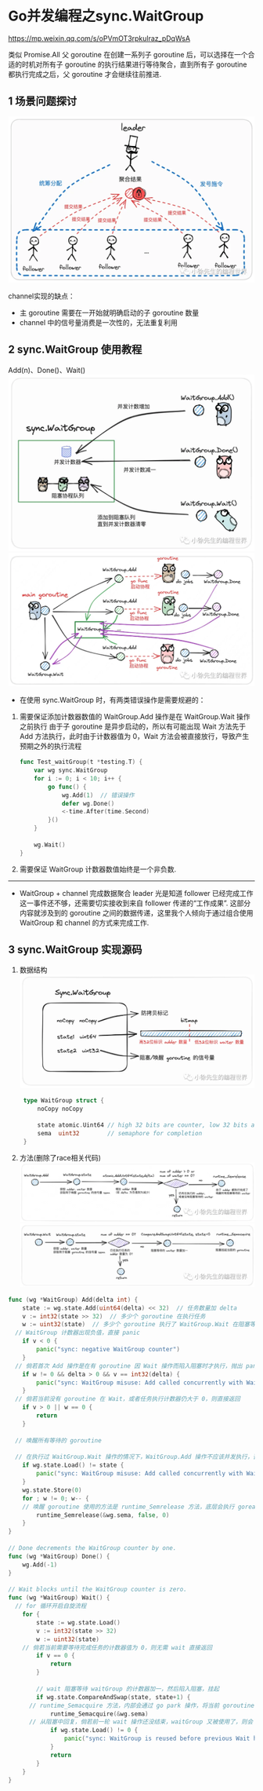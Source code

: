 # Go并发编程之sync.WaitGroup

https://mp.weixin.qq.com/s/oPVmOT3rpkulraz_pDqWsA

类似 Promise.All
父 goroutine 在创建一系列子 goroutine 后，可以选择在一个合适的时机对所有子 goroutine 的执行结果进行等待聚合，直到所有子 goroutine 都执行完成之后，父 goroutine 才会继续往前推进.

## 1 场景问题探讨

![alt text](image.png)

channel实现的缺点：

- 主 goroutine 需要在一开始就明确启动的子 goroutine 数量
- channel 中的信号量消费是一次性的，无法重复利用

## 2 sync.WaitGroup 使用教程

Add(n)、Done()、Wait()
![alt text](image-1.png)
![alt text](image-2.png)

- 在使用 sync.WaitGroup 时，有两类错误操作是需要规避的：

1. 需要保证添加计数器数值的 WaitGroup.Add 操作是在 WaitGroup.Wait 操作之前执行
   由于子 goroutine 是异步启动的，所以有可能出现 Wait 方法先于 Add 方法执行，此时由于计数器值为 0，Wait 方法会被直接放行，导致产生预期之外的执行流程

   ```go
   func Test_waitGroup(t *testing.T) {
       var wg sync.WaitGroup
       for i := 0; i < 10; i++ {
           go func() {
               wg.Add(1)  // 错误操作
               defer wg.Done()
               <-time.After(time.Second)
           }()
       }

       wg.Wait()
   }
   ```

2. 需要保证 WaitGroup 计数器数值始终是一个非负数.

---

- WaitGroup + channel 完成数据聚合
  leader 光是知道 follower 已经完成工作这一事件还不够，还需要切实接收到来自 follower 传递的“工作成果”. 这部分内容就涉及到的 goroutine 之间的数据传递，这里我个人倾向于通过组合使用 WaitGroup 和 channel 的方式来完成工作.

## 3 sync.WaitGroup 实现源码

1. 数据结构
   ![alt text](image-3.png)

   ```go
    type WaitGroup struct {
      	noCopy noCopy

      	state atomic.Uint64 // high 32 bits are counter, low 32 bits are waiter count.
      	sema  uint32        // semaphore for completion
    }
   ```

2. 方法(删除了race相关代码)
   ![Add](image-4.png)
   ![Wait](image-5.png)

```go
func (wg *WaitGroup) Add(delta int) {
	state := wg.state.Add(uint64(delta) << 32)  // 任务数量加 delta
	v := int32(state >> 32)  // 多少个 goroutine 在执行任务
	w := uint32(state)  // 多少个 goroutine 执行了 WaitGroup.Wait 在阻塞等待
  // WaitGroup 计数器出现负值，直接 panic
	if v < 0 {
		panic("sync: negative WaitGroup counter")
	}
  // 倘若首次 Add 操作是在有 goroutine 因 Wait 操作而陷入阻塞时才执行，抛出 panic
	if w != 0 && delta > 0 && v == int32(delta) {
		panic("sync: WaitGroup misuse: Add called concurrently with Wait")
	}
  // 倘若当前没有 goroutine 在 Wait，或者任务执行计数器仍大于 0，则直接返回
	if v > 0 || w == 0 {
		return
	}

  // 唤醒所有等待的 goroutine

  // 在执行过 WaitGroup.Wait 操作的情况下，WaitGroup.Add 操作不应该并发执行，否则可能导致 panic
	if wg.state.Load() != state {
		panic("sync: WaitGroup misuse: Add called concurrently with Wait")
	}
	wg.state.Store(0)
	for ; w != 0; w-- {
    // 唤醒 goroutine 使用的方法是 runtime_Semrelease 方法，底层会执行 goready 操作，属于 goroutine 的被动调度模式
		runtime_Semrelease(&wg.sema, false, 0)
	}
}

// Done decrements the WaitGroup counter by one.
func (wg *WaitGroup) Done() {
	wg.Add(-1)
}

// Wait blocks until the WaitGroup counter is zero.
func (wg *WaitGroup) Wait() {
  // for 循环开启自旋流程
	for {
		state := wg.state.Load()
		v := int32(state >> 32)
		w := uint32(state)
    // 倘若当前需要等待完成任务的计数器值为 0，则无需 wait 直接返回
		if v == 0 {
			return
		}

		// wait 阻塞等待 waitGroup 的计数器加一，然后陷入阻塞，挂起
		if wg.state.CompareAndSwap(state, state+1) {
      // runtime_Semacquire 方法，内部会通过 go park 操作，将当前 goroutine 阻塞挂起，属于被动调度模式
			runtime_Semacquire(&wg.sema)
      // 从阻塞中回复，倘若前一轮 wait 操作还没结束，waitGroup 又被使用了，则会 panic
			if wg.state.Load() != 0 {
				panic("sync: WaitGroup is reused before previous Wait has returned")
			}
			return
		}
	}
}
```
